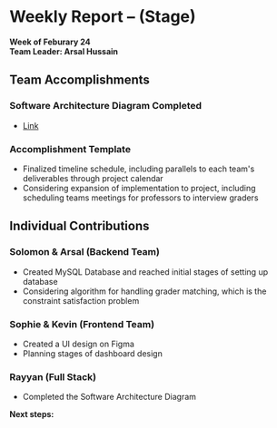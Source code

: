 # Weekly Report – (Stage)
**Week of Feburary 24**  
**Team Leader: Arsal Hussain**

## Team Accomplishments  
### Software Architecture Diagram Completed 
- [Link](https://lucid.app/lucidchart/20a73029-349f-4a5c-9112-95cd707142c8/edit?invitationId=inv_233ee0d4-7489-46d8-aa90-0ba83413f3fd&page=0_0#)
  
### Accomplishment Template
- Finalized timeline schedule, including parallels to each team's deliverables through project calendar
- Considering expansion of implementation to project, including scheduling teams meetings for professors to interview graders

## Individual Contributions  
### Solomon & Arsal (Backend Team)  
- Created MySQL Database and reached initial stages of setting up database
- Considering algorithm for handling grader matching, which is the constraint satisfaction problem
### Sophie & Kevin (Frontend Team)  
- Created a UI design on Figma
- Planning stages of dashboard design
### Rayyan (Full Stack) 
- Completed the Software Architecture Diagram

**Next steps:** 
